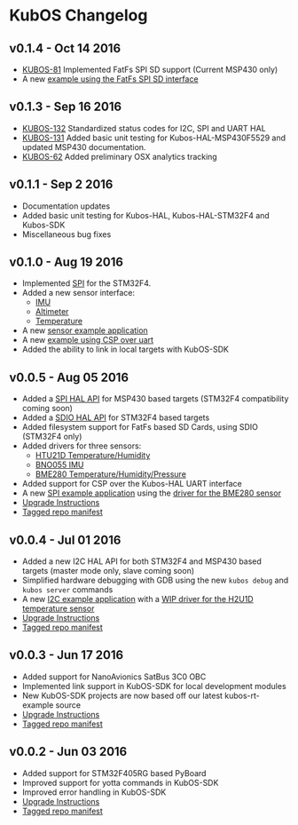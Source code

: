 # KubOS Changelog

## v0.1.4 - Oct 14 2016
* [KUBOS-81](https://kubostech.atlassian.net/browse/KUBOS-81) Implemented FatFs SPI SD support (Current MSP430 only)
* A new [example using the FatFs SPI SD interface](https://github.com/kubostech/kubos-sd-example)

## v0.1.3 - Sep 16 2016
* [KUBOS-132](https://kubostech.atlassian.net/browse/KUBOS-132) Standardized status codes for I2C, SPI and UART HAL
* [KUBOS-131](https://kubostech.atlassian.net/browse/KUBOS-131) Added basic unit testing for Kubos-HAL-MSP430F5529 and updated MSP430 documentation.
* [KUBOS-62](https://kubostech.atlassian.net/browse/KUBOS-62) Added preliminary OSX analytics tracking

## v0.1.1 - Sep 2 2016
* Documentation updates
* Added basic unit testing for Kubos-HAL, Kubos-HAL-STM32F4 and Kubos-SDK
* Miscellaneous bug fixes

## v0.1.0 - Aug 19 2016
* Implemented [SPI](./kubos-hal/group__SPI.html) for the STM32F4.
* Added a new sensor interface:
  * [IMU](./kubos-core/group__IMU.html)
  * [Altimeter](./kubos-core/group__ALTIMETER.html)
  * [Temperature](./kubos-core/group__TEMPERATURE.html)
* A new [sensor example application](https://github.com/kubostech/kubos-sensor-example)
* A new [example using CSP over uart](https://github.com/kubostech/kubos-csp-example)
* Added the ability to link in local targets with KubOS-SDK

## v0.0.5 - Aug 05 2016
* Added a [SPI HAL API](./kubos-hal/group__SPI.html)
  for MSP430 based targets (STM32F4 compatibility coming soon)
* Added a [SDIO HAL API](./kubos-hal/group__SDIO.html)
  for STM32F4 based targets
* Added filesystem support for FatFs based SD Cards, using SDIO (STM32F4 only)
* Added drivers for three sensors:
  * [HTU21D Temperature/Humidity](./kubos-core/group__HTU21D.html)
  * [BNO055 IMU](./kubos-core/group__BNO055.html)
  * [BME280 Temperature/Humidity/Pressure](./kubos-core/group__BME280.html)
* Added support for CSP over the Kubos-HAL UART interface
* A new [SPI example application](https://github.com/openkosmosorg/kubos-i2c-example)
  using the [driver for the BME280 sensor](./kubos-core/group__BME280.html)
* [Upgrade Instructions](docs/sdk-upgrading.md)
* [Tagged repo manifest](https://github.com/openkosmosorg/kubos-manifest/blob/v0.0.5/docker-manifest.xml)

## v0.0.4 - Jul 01 2016
* Added a new I2C HAL API for both STM32F4 and MSP430 based targets (master mode only, slave coming soon)
* Simplified hardware debugging with GDB using the new `kubos debug` and `kubos server` commands
* A new [I2C example application](https://github.com/openkosmosorg/kubos-i2c-example)
  with a [WIP driver for the H2U1D temperature sensor](https://github.com/rplauche/kubos-core/blob/1ca0d601e33ea0e0c85caa9d53b7f84a78d9c24a/source/modules/sensors/htu21d.c)
* [Upgrade Instructions](docs/sdk-upgrading.md)
* [Tagged repo manifest](https://github.com/openkosmosorg/kubos-manifest/blob/v0.0.4/docker-manifest.xml)

## v0.0.3 - Jun 17 2016
 * Added support for NanoAvionics SatBus 3C0 OBC
 * Implemented link support in KubOS-SDK for local development modules
 * New KubOS-SDK projects are now based off our latest kubos-rt-example source
 * [Upgrade Instructions](docs/sdk-upgrading.md)
 * [Tagged repo manifest](https://github.com/openkosmosorg/kubos-manifest/blob/v0.0.3/docker-manifest.xml)

## v0.0.2 - Jun 03 2016
 * Added support for STM32F405RG based PyBoard
 * Improved support for yotta commands in KubOS-SDK
 * Improved error handling in KubOS-SDK
 * [Upgrade Instructions](docs/sdk-upgrading.md)
 * [Tagged repo manifest](https://github.com/openkosmosorg/kubos-manifest/blob/v0.0.2/docker-manifest.xml)
